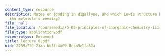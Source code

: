 ```yaml
---
content_type: resource
description: Notes on bonding in digallyne, and which Lewis structure best represents
  the molecule's bonding?
file: null
file_location: /coursemedia/5-05-principles-of-inorganic-chemistry-iii-spring-2005/2259a7f021aabb384a698cca5e1fa81a_lecture_6.pdf
file_type: application/pdf
resourcetype: Document
title: lecture_6.pdf
uid: 2259a7f0-21aa-bb38-4a69-8cca5e1fa81a
---
```

